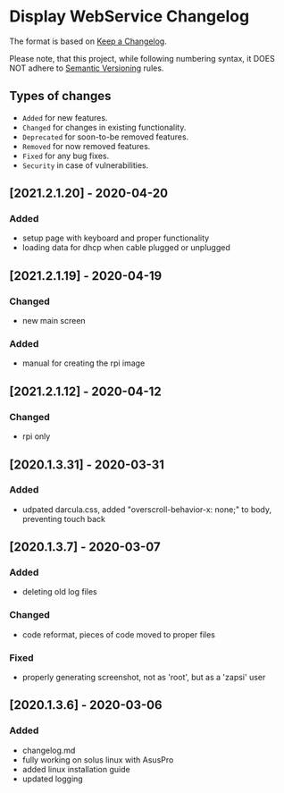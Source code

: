 # Display WebService Changelog

The format is based on [Keep a Changelog](http://keepachangelog.com/en/1.0.0/).

Please note, that this project, while following numbering syntax, it DOES NOT
adhere to [Semantic Versioning](http://semver.org/spec/v2.0.0.html) rules.

## Types of changes

* ```Added``` for new features.
* ```Changed``` for changes in existing functionality.
* ```Deprecated``` for soon-to-be removed features.
* ```Removed``` for now removed features.
* ```Fixed``` for any bug fixes.
* ```Security``` in case of vulnerabilities.

## [2021.2.1.20] - 2020-04-20

### Added
- setup page with keyboard and proper functionality
- loading data for dhcp when cable plugged or unplugged


## [2021.2.1.19] - 2020-04-19

### Changed
- new main screen

### Added
- manual for creating the rpi image

## [2021.2.1.12] - 2020-04-12

### Changed
- rpi only

## [2020.1.3.31] - 2020-03-31

### Added
- udpated darcula.css, added "overscroll-behavior-x: none;" to body, preventing touch back

## [2020.1.3.7] - 2020-03-07

### Added
- deleting old log files

### Changed
- code reformat, pieces of code moved to proper files

### Fixed
- properly generating screenshot, not as 'root', but as a 'zapsi' user



## [2020.1.3.6] - 2020-03-06

### Added
- changelog.md
- fully working on solus linux with AsusPro
- added linux installation guide
- updated logging